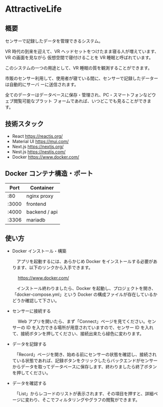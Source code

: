 # AttractiveLife

## 概要

センサーで記録したデータを管理できるシステム。

VR 時代の到来を迎えて、VR ヘッドセットをつけたまま寝る人が増えています、VR の画面を見ながら
仮想空間で寝付けることを VR 睡眠と呼ばれています。

このシステムの一つの用途として、VR 睡眠の質を観測することができます。

市販のセンサー利用して、使用者が寝ている間に、センサーで記録したデーターは自動的にサーバ
ーに送信されます。

全てのデーターはデータベースに保存・管理され、PC・スマートフォンなどウェブ閲覧可能なプラット
フォームであれば、いつどこでも見ることができます。

## 技術スタック

- React https://reactjs.org/
- Material UI https://mui.com/
- Next.js https://nextjs.org/
- Nest.js https://nestjs.com/
- Docker https://www.docker.com/

## Docker コンテナ構造・ポート

| Port  | Container     |
| ----- | ------------- |
| :80   | nginx proxy   |
| :3000 | frontend      |
| :4000 | backend / api |
| :3306 | mariadb       |

## 使い方

- Docker インストール・構築

  　アプリを起動するには、あらかじめ Docker をインストールする必要があります、以下のリンクから入手できます。
   
  　 https://www.docker.com/
    
  　インストール終わりましたら、Docker を起動し、プロジェクトを開き、「docker-compose.yml」という Docker の構成ファイルが存在しているかどうか確認して下さい。

- センサーに接続する

  　 Web アプリを開いたら、まず「Connect」ページを見てください。センサーの ID を入力できる場所が用意されていますので、センサー ID を入れて、接続ボタンを押してください、接続出来たら緑色に変わります。

- データを記録する

  　「Record」ページを開き、始める前にセンサーの状態を確認し、接続されている状態であれば、記録ボタンをクリックしたらバックエンドがセンサーからデータを取ってデータベースに保存します、終わりましたら終了ボタンを押してください。

- データを確認する

  　「List」からレコードのリストが表示されます、その項目を押すと、詳細ページに変わり、そこでフィルタリングやグラフの閲覧ができます。
